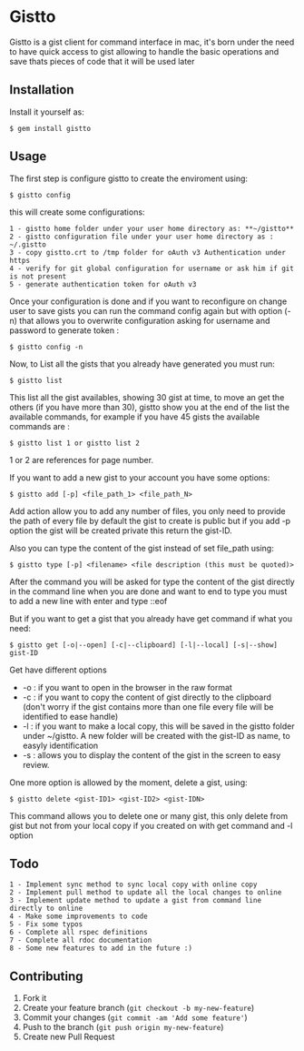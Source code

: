 # Gistto

Gistto is a gist client for command interface in mac, it's born under the need to have quick access to gist
allowing to handle the basic operations and save thats pieces of code that it will be used later

## Installation

Install it yourself as:

    $ gem install gistto

## Usage

The first step is configure gistto to create the enviroment using:

	$ gistto config

this will create some configurations:

	1 - gistto home folder under your user home directory as: **~/gistto**
	2 - gistto configuration file under your user home directory as : ~/.gistto
	3 - copy gistto.crt to /tmp folder for oAuth v3 Authentication under https
	4 - verify for git global configuration for username or ask him if git is not present
	5 - generate authentication token for oAuth v3 

Once your configuration is done and if you want to reconfigure on change user to save gists 
you can run the command config again but with option (-n) that allows you to overwrite configuration 
asking for username and password to generate token :

	$ gistto config -n

Now, to List all the gists that you already have generated you must run:

	$ gistto list

This list all the gist availables, showing 30 gist at time, to move an get the others (if you have more than 30),
gistto show you at the end of the list the available commands, for example if you have 45 gists 
the available commands are :

	$ gistto list 1 or gistto list 2

1 or 2 are references for page number.


If you want to add a new gist to your account you have some options:

	$ gistto add [-p] <file_path_1> <file_path_N>

Add action allow you to add any number of files, you only need to provide the path of every file
by default the gist to create is public but if you add -p option the gist will be created private
this return the gist-ID.

Also you can type the content of the gist instead of set file_path using:

	$ gistto type [-p] <filename> <file description (this must be quoted)>

After the command you will be asked for type the content of the gist directly in the command line when 
you are done and want to end to type you must to add a new line with enter and type ::eof

But if you want to get a gist that you already have get command if what you need:

	$ gistto get [-o|--open] [-c|--clipboard] [-l|--local] [-s|--show] gist-ID

Get have different options 
* -o : if you want to open in the browser in the raw format
* -c : if you want to copy the content of gist directly to the clipboard (don't worry if the gist contains
more than one file every file will be identified to ease handle)
* -l : if you want to make a local copy, this will be saved in the gistto folder under ~/gistto. A new folder
will be created with the gist-ID as name, to easyly identification
* -s : allows you to display the content of the gist in the screen to easy review.


One more option is allowed by the moment, delete a gist, using:

	$ gistto delete <gist-ID1> <gist-ID2> <gist-IDN>

This command allows you to delete one or many gist, this only delete from gist but not from your local copy if 
you created on with get command and -l option


## Todo

	1 - Implement sync method to sync local copy with online copy
	2 - Implement pull method to update all the local changes to online
	3 - Implement update method to update a gist from command line directly to online
	4 - Make some improvements to code 
	5 - Fix some typos 
	6 - Complete all rspec definitions 
	7 - Complete all rdoc documentation
	8 - Some new features to add in the future :)


## Contributing

1. Fork it
2. Create your feature branch (`git checkout -b my-new-feature`)
3. Commit your changes (`git commit -am 'Add some feature'`)
4. Push to the branch (`git push origin my-new-feature`)
5. Create new Pull Request
